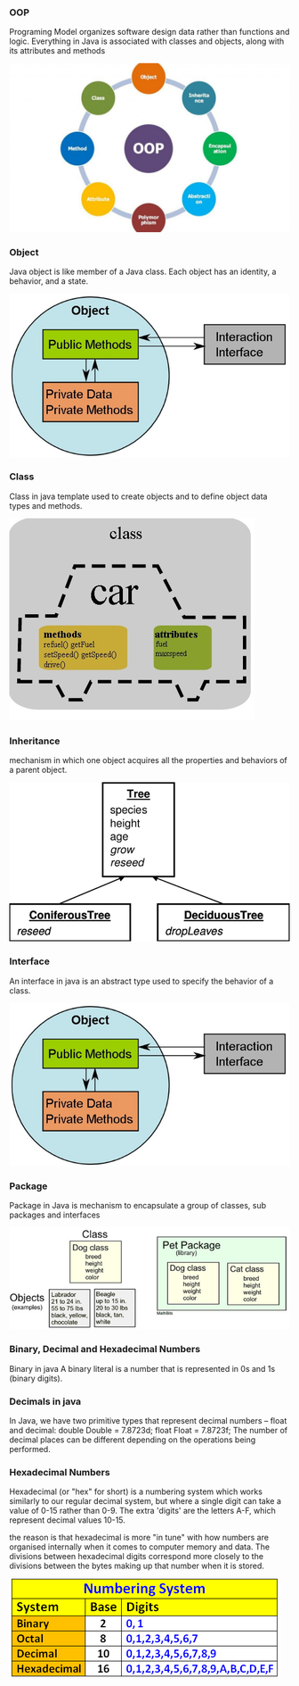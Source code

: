 ### OOP
Programing Model organizes software design data rather than functions and logic.
Everything in Java is associated with classes and objects, along with its attributes and methods


  ![OOP](./assets/oop.jpg)


### Object
 Java object is like member of a Java class. Each object has an identity, a behavior, and a state.


  ![Obj](./assets/obj.jpg)


### Class
Class in java template used to create objects and to define object data types and methods.

  ![Class](./assets/class.jpg)


### Inheritance 
mechanism in which one object acquires all the properties and behaviors of a parent object.

  ![Inheritance](./assets/Inheritance.jpg)


### Interface 
An interface in java is an abstract type used to specify the behavior of a class.

  ![Interface](./assets/obj.jpg)


### Package
Package in Java is mechanism to encapsulate a group of classes, sub packages and interfaces

  ![Package](./assets/packagepick.jpg)


### Binary, Decimal and Hexadecimal Numbers
Binary in java
A binary literal is a number that is represented in 0s and 1s (binary digits). 

### Decimals in java
In Java, we have two primitive types that represent decimal numbers – float and decimal: double Double = 7.8723d; float Float = 7.8723f; The number of decimal places can be different depending on the operations being performed. 

### Hexadecimal Numbers
Hexadecimal (or "hex" for short) is a numbering system which works similarly to our regular decimal system, but where a single digit can take a value of 0-15 rather than 0-9. The extra 'digits' are the letters A-F, which represent decimal values 10-15.

the reason is that hexadecimal is more "in tune" with how numbers are organised internally when it comes to computer memory and data. The divisions between hexadecimal digits correspond more closely to the divisions between the bytes making up that number when it is stored.


  ![Binary](./assets/numberingsystem.png)

